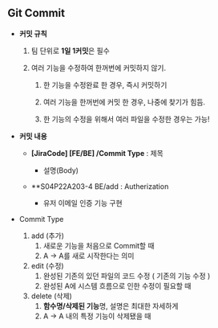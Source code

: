 ## Git Commit


- **커밋 규칙**

  1. 팀 단위로 **1일 1커밋**은 필수

  2. 여러 기능을 수정하여 한꺼번에 커밋하지 않기.

     1. 한 기능을 수정완료 한 경우, 즉시 커밋하기

     2. 여러 기능을 한꺼번에 커밋 한 경우, 나중에 찾기가 힘듬.

     3. 한 기능의 수정을 위해서 여러 파일을 수정한 경우는 가능!

        

- **커밋 내용**

  - **[JiraCode] [FE/BE] /Commit Type** : 제목

    - 설명(Body)

  - **S04P22A203-4 BE/add : Autherization

    - 유저 이메일 인증 기능 구현
      

- Commit Type
  1. add (추가)
     1. 새로운 기능을 처음으로 Commit할 때
     2. A → A를 새로 시작한다는 의미
  2. edit (수정)
     1. 완성된 기존의 있던 파일의 코드 수정 ( 기존의 기능 수정 )
     2. 완성된 A에 시스템 흐름으로 인한 수정이 필요할 때
  3. delete (삭제)
     1. **함수명/삭제된 기능**명, 설명은 최대한 자세하게
     2. A → A 내의 특정 기능이 삭제됐을 때